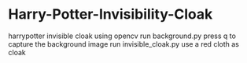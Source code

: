 # Harry-Potter-Invisibility-Cloak

harrypotter invisible cloak using opencv
run background.py 
press q to capture the background image
run invisible_cloak.py
use a red cloth as cloak
